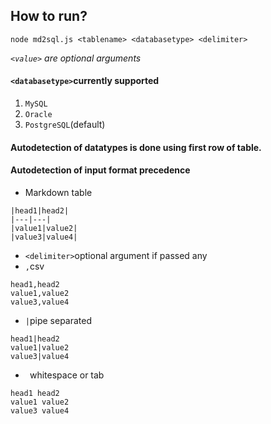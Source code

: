 ## How to run?
```
node md2sql.js <tablename> <databasetype> <delimiter>
```
*`<value>` are optional arguments*

#### `<databasetype>`currently supported
1. `MySQL`
2. `Oracle`
3. `PostgreSQL`(default)

#### Autodetection of datatypes is done using first row of table.

#### Autodetection of input format precedence
- Markdown table
```
|head1|head2|
|---|---|
|value1|value2|
|value3|value4|
```
- `<delimiter>`optional argument if passed any
- `,`csv
```
head1,head2
value1,value2
value3,value4
```
- `|`pipe separated
```
head1|head2
value1|value2
value3|value4
```
- ` `whitespace or tab
```
head1 head2
value1 value2
value3 value4
```
